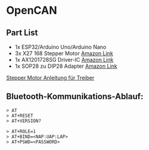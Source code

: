 # OpenCAN

## Part List
- 1x ESP32/Arduino Uno/Arduino Nano
- 3x X27 168 Stepper Motor [Amazon Link](https://shorturl.at/sV0GF)
- 1x AX1201728SG Driver-IC [Amazon Link](https://shorturl.at/P5nwd)
- 1x SOP28 zu DIP28 Adapter [Amazon Link](https://shorturl.at/ZedPl)

[Stepper Motor Anleitung für Treiber](https://guy.carpenter.id.au/gaugette/2017/04/29/switecx25-quad-driver-tests/)

## Bluetooth-Kommunikations-Ablauf:
```
> AT
> AT+RESET
> AT+VERSION?

> AT+ROLE=1
> AT+BIND=<NAP:UAP:LAP>
> AT+PSWD=<PASSWORD>
```
